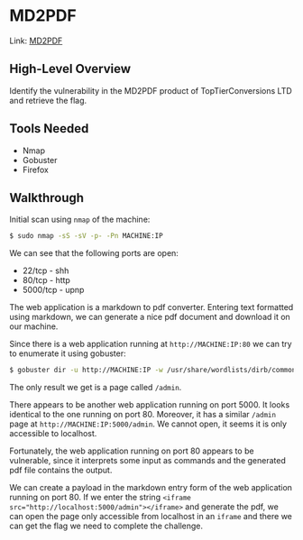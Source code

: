 # MD2PDF

Link: [MD2PDF](https://tryhackme.com/room/md2pdf)

## High-Level Overview

Identify the vulnerability in the MD2PDF product of TopTierConversions LTD and retrieve the flag.

## Tools Needed

* Nmap
* Gobuster
* Firefox

## Walkthrough

Initial scan using `nmap` of the machine:

```bash
$ sudo nmap -sS -sV -p- -Pn MACHINE:IP
```

We can see that the following ports are open:

* 22/tcp - shh
* 80/tcp - http
* 5000/tcp - upnp

The web application is a markdown to pdf converter. Entering text formatted using markdown, we can generate a nice pdf document and download it on our machine.

Since there is a web application running at `http://MACHINE:IP:80` we can try to enumerate it using gobuster:

```bash
$ gobuster dir -u http://MACHINE:IP -w /usr/share/wordlists/dirb/common.txt
```

The only result we get is a page called `/admin`.

There appears to be another web application running on port 5000. It looks identical to the one running on port 80. Moreover, it has a similar `/admin` page at `http://MACHINE:IP:5000/admin`. We cannot open, it seems it is only accessible to localhost.

Fortunately, the web application running on port 80 appears to be vulnerable, since it interprets some input as commands and the generated pdf file contains the output.

We can create a payload in the markdown entry form of the web application running on port 80. If we enter the string `<iframe src="http://localhost:5000/admin"></iframe>` and generate the pdf, we can open the page only accessible from localhost in an `iframe` and there we can get the flag we need to complete the challenge.